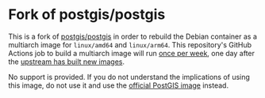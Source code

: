 # Fork of postgis/postgis

This is a fork of [postgis/postgis](https://github.com/postgis/docker-postgis/actions) in order to
rebuild the Debian container as a multiarch image for `linux/amd64` and `linux/arm64`. This
repository's GitHub Actions job to build a multiarch image will run [once per
week](https://github.com/baosystems/docker-postgis/blob/multiarch/.github/workflows/multiarch.yml#L12),
one day after the [upstream has built new
images](https://github.com/postgis/docker-postgis/blob/master/.github/workflows/main.yml#L7).

No support is provided. If you do not understand the implications of using this image, do not use it
and use the [official PostGIS image](https://hub.docker.com/r/postgis/postgis) instead.
